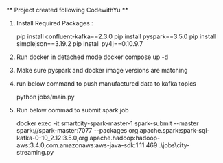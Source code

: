 ** Project created following CodewithYu **

  1. Install Required Packages :

     pip install confluent-kafka==2.3.0
     pip install pyspark==3.5.0
     pip install simplejson==3.19.2
     pip install py4j==0.10.9.7

2. Run docker in detached mode
   docker compose up -d
   
3. Make sure pyspark and docker image versions are matching
4. run below command to push manufactured data to kafka topics

   python jobs/main.py
   
6. Run below commad to submit spark job

    docker exec -it smartcity-spark-master-1 spark-submit --master spark://spark-master:7077 --packages org.apache.spark:spark-sql-kafka-0-10_2.12:3.5.0,org.apache.hadoop:hadoop-aws:3.4.0,com.amazonaws:aws-java-sdk:1.11.469 .\jobs\city-streaming.py
   

